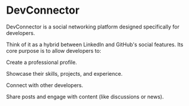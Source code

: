 # DevConnector
DevConnector is a social networking platform designed specifically for developers.

Think of it as a hybrid between LinkedIn and GitHub's social features. Its core purpose is to allow developers to:

Create a professional profile.

Showcase their skills, projects, and experience.

Connect with other developers.

Share posts and engage with content (like discussions or news).
